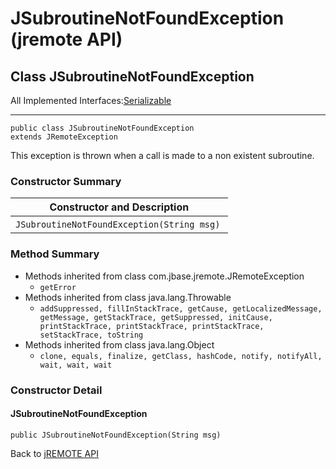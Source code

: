 # JSubroutineNotFoundException (jremote API)

<PageHeader />

## Class JSubroutineNotFoundException

All Implemented Interfaces:[Serializable](http://java.sun.com/j2se/1.5.0/docs/api/java/io/Serializable.html?is-external=true "class or interface in java.io")
* * *


```
public class JSubroutineNotFoundException
extends JRemoteException
```

This exception is thrown when a call is made to a non existent subroutine.

### Constructor Summary


| Constructor and Description<br> |
| --- |
| `JSubroutineNotFoundException(String msg)` <br> |






### Method Summary

- Methods inherited from class com.jbase.jremote.JRemoteException
    - `getError`
- Methods inherited from class java.lang.Throwable
    - `addSuppressed, fillInStackTrace, getCause, getLocalizedMessage, getMessage, getStackTrace, getSuppressed, initCause, printStackTrace, printStackTrace, printStackTrace, setStackTrace, toString`
- Methods inherited from class java.lang.Object
    - `clone, equals, finalize, getClass, hashCode, notify, notifyAll, wait, wait, wait`

### Constructor Detail



#### JSubroutineNotFoundException

```
public JSubroutineNotFoundException(String msg)
```

Back to [jREMOTE API](com_jbase_jremote_package-summary)



  
<PageFooter />

